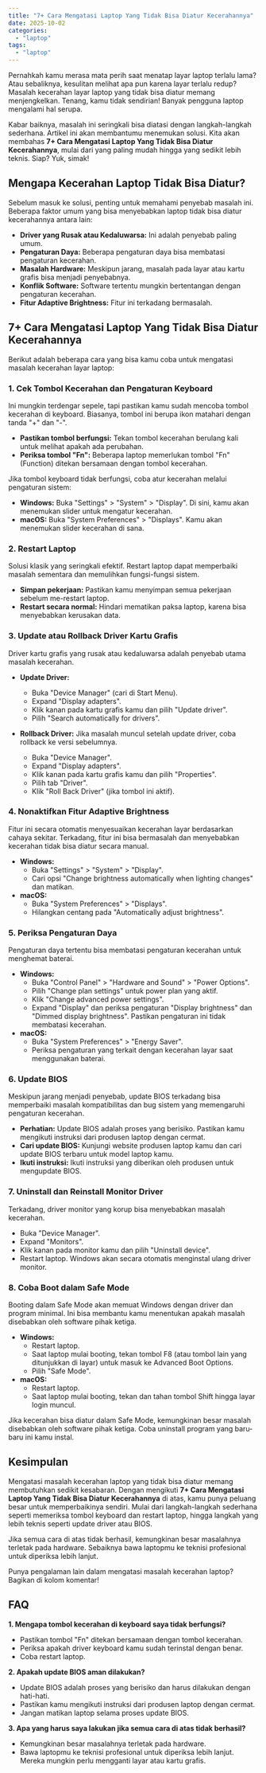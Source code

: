 ```yaml
---
title: "7+ Cara Mengatasi Laptop Yang Tidak Bisa Diatur Kecerahannya"
date: 2025-10-02
categories: 
  - "laptop"
tags: 
  - "laptop"
---
```


Pernahkah kamu merasa mata perih saat menatap layar laptop terlalu lama? Atau sebaliknya, kesulitan melihat apa pun karena layar terlalu redup? Masalah kecerahan layar laptop yang tidak bisa diatur memang menjengkelkan. Tenang, kamu tidak sendirian! Banyak pengguna laptop mengalami hal serupa.

Kabar baiknya, masalah ini seringkali bisa diatasi dengan langkah-langkah sederhana. Artikel ini akan membantumu menemukan solusi. Kita akan membahas **7+ Cara Mengatasi Laptop Yang Tidak Bisa Diatur Kecerahannya**, mulai dari yang paling mudah hingga yang sedikit lebih teknis. Siap? Yuk, simak!

## Mengapa Kecerahan Laptop Tidak Bisa Diatur?

Sebelum masuk ke solusi, penting untuk memahami penyebab masalah ini. Beberapa faktor umum yang bisa menyebabkan laptop tidak bisa diatur kecerahannya antara lain:

- **Driver yang Rusak atau Kedaluwarsa:** Ini adalah penyebab paling umum.
- **Pengaturan Daya:** Beberapa pengaturan daya bisa membatasi pengaturan kecerahan.
- **Masalah Hardware:** Meskipun jarang, masalah pada layar atau kartu grafis bisa menjadi penyebabnya.
- **Konflik Software:** Software tertentu mungkin bertentangan dengan pengaturan kecerahan.
- **Fitur Adaptive Brightness:** Fitur ini terkadang bermasalah.

## 7+ Cara Mengatasi Laptop Yang Tidak Bisa Diatur Kecerahannya

Berikut adalah beberapa cara yang bisa kamu coba untuk mengatasi masalah kecerahan layar laptop:

### 1\. Cek Tombol Kecerahan dan Pengaturan Keyboard

Ini mungkin terdengar sepele, tapi pastikan kamu sudah mencoba tombol kecerahan di keyboard. Biasanya, tombol ini berupa ikon matahari dengan tanda "+" dan "-".

- **Pastikan tombol berfungsi:** Tekan tombol kecerahan berulang kali untuk melihat apakah ada perubahan.
- **Periksa tombol "Fn":** Beberapa laptop memerlukan tombol "Fn" (Function) ditekan bersamaan dengan tombol kecerahan.

Jika tombol keyboard tidak berfungsi, coba atur kecerahan melalui pengaturan sistem:

- **Windows:** Buka "Settings" > "System" > "Display". Di sini, kamu akan menemukan slider untuk mengatur kecerahan.
- **macOS:** Buka "System Preferences" > "Displays". Kamu akan menemukan slider kecerahan di sana.

### 2\. Restart Laptop

Solusi klasik yang seringkali efektif. Restart laptop dapat memperbaiki masalah sementara dan memulihkan fungsi-fungsi sistem.

- **Simpan pekerjaan:** Pastikan kamu menyimpan semua pekerjaan sebelum me-restart laptop.
- **Restart secara normal:** Hindari mematikan paksa laptop, karena bisa menyebabkan kerusakan data.

### 3\. Update atau Rollback Driver Kartu Grafis

Driver kartu grafis yang rusak atau kedaluwarsa adalah penyebab utama masalah kecerahan.

- **Update Driver:**
    
    - Buka "Device Manager" (cari di Start Menu).
    - Expand "Display adapters".
    - Klik kanan pada kartu grafis kamu dan pilih "Update driver".
    - Pilih "Search automatically for drivers".
- **Rollback Driver:** Jika masalah muncul setelah update driver, coba rollback ke versi sebelumnya.
    
    - Buka "Device Manager".
    - Expand "Display adapters".
    - Klik kanan pada kartu grafis kamu dan pilih "Properties".
    - Pilih tab "Driver".
    - Klik "Roll Back Driver" (jika tombol ini aktif).

### 4\. Nonaktifkan Fitur Adaptive Brightness

Fitur ini secara otomatis menyesuaikan kecerahan layar berdasarkan cahaya sekitar. Terkadang, fitur ini bisa bermasalah dan menyebabkan kecerahan tidak bisa diatur secara manual.

- **Windows:**
    - Buka "Settings" > "System" > "Display".
    - Cari opsi "Change brightness automatically when lighting changes" dan matikan.
- **macOS:**
    - Buka "System Preferences" > "Displays".
    - Hilangkan centang pada "Automatically adjust brightness".

### 5\. Periksa Pengaturan Daya

Pengaturan daya tertentu bisa membatasi pengaturan kecerahan untuk menghemat baterai.

- **Windows:**
    - Buka "Control Panel" > "Hardware and Sound" > "Power Options".
    - Pilih "Change plan settings" untuk power plan yang aktif.
    - Klik "Change advanced power settings".
    - Expand "Display" dan periksa pengaturan "Display brightness" dan "Dimmed display brightness". Pastikan pengaturan ini tidak membatasi kecerahan.
- **macOS:**
    - Buka "System Preferences" > "Energy Saver".
    - Periksa pengaturan yang terkait dengan kecerahan layar saat menggunakan baterai.

### 6\. Update BIOS

Meskipun jarang menjadi penyebab, update BIOS terkadang bisa memperbaiki masalah kompatibilitas dan bug sistem yang memengaruhi pengaturan kecerahan.

- **Perhatian:** Update BIOS adalah proses yang berisiko. Pastikan kamu mengikuti instruksi dari produsen laptop dengan cermat.
- **Cari update BIOS:** Kunjungi website produsen laptop kamu dan cari update BIOS terbaru untuk model laptop kamu.
- **Ikuti instruksi:** Ikuti instruksi yang diberikan oleh produsen untuk mengupdate BIOS.

### 7\. Uninstall dan Reinstall Monitor Driver

Terkadang, driver monitor yang korup bisa menyebabkan masalah kecerahan.

- Buka "Device Manager".
- Expand "Monitors".
- Klik kanan pada monitor kamu dan pilih "Uninstall device".
- Restart laptop. Windows akan secara otomatis menginstal ulang driver monitor.

### 8\. Coba Boot dalam Safe Mode

Booting dalam Safe Mode akan memuat Windows dengan driver dan program minimal. Ini bisa membantu kamu menentukan apakah masalah disebabkan oleh software pihak ketiga.

- **Windows:**
    - Restart laptop.
    - Saat laptop mulai booting, tekan tombol F8 (atau tombol lain yang ditunjukkan di layar) untuk masuk ke Advanced Boot Options.
    - Pilih "Safe Mode".
- **macOS:**
    - Restart laptop.
    - Saat laptop mulai booting, tekan dan tahan tombol Shift hingga layar login muncul.

Jika kecerahan bisa diatur dalam Safe Mode, kemungkinan besar masalah disebabkan oleh software pihak ketiga. Coba uninstall program yang baru-baru ini kamu instal.

## Kesimpulan

Mengatasi masalah kecerahan laptop yang tidak bisa diatur memang membutuhkan sedikit kesabaran. Dengan mengikuti **7+ Cara Mengatasi Laptop Yang Tidak Bisa Diatur Kecerahannya** di atas, kamu punya peluang besar untuk memperbaikinya sendiri. Mulai dari langkah-langkah sederhana seperti memeriksa tombol keyboard dan restart laptop, hingga langkah yang lebih teknis seperti update driver atau BIOS.

Jika semua cara di atas tidak berhasil, kemungkinan besar masalahnya terletak pada hardware. Sebaiknya bawa laptopmu ke teknisi profesional untuk diperiksa lebih lanjut.

Punya pengalaman lain dalam mengatasi masalah kecerahan laptop? Bagikan di kolom komentar!

## FAQ

**1\. Mengapa tombol kecerahan di keyboard saya tidak berfungsi?**

- Pastikan tombol "Fn" ditekan bersamaan dengan tombol kecerahan.
- Periksa apakah driver keyboard kamu sudah terinstal dengan benar.
- Coba restart laptop.

**2\. Apakah update BIOS aman dilakukan?**

- Update BIOS adalah proses yang berisiko dan harus dilakukan dengan hati-hati.
- Pastikan kamu mengikuti instruksi dari produsen laptop dengan cermat.
- Jangan matikan laptop selama proses update BIOS.

**3\. Apa yang harus saya lakukan jika semua cara di atas tidak berhasil?**

- Kemungkinan besar masalahnya terletak pada hardware.
- Bawa laptopmu ke teknisi profesional untuk diperiksa lebih lanjut. Mereka mungkin perlu mengganti layar atau kartu grafis.
